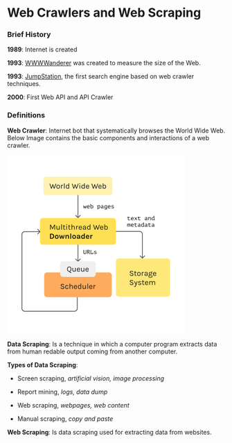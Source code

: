 # Web Crawlers and Web Scraping
### Brief History

**1989**: Internet is created

**1993**:  [WWWWanderer](https://www.wikiwand.com/en/World_Wide_Web_Wanderer) was created to measure the size of the Web.

**1993**: [JumpStation](https://www.wikiwand.com/en/JumpStation), the first search engine based on web crawler techniques.

**2000**: First Web API and API Crawler



### Definitions

**Web Crawler**: Internet bot that systematically browses the World Wide Web. Below Image contains the basic components and interactions of a web crawler.

<img src="crawler_structure.png" alt="Crawler Components" style="zoom:50%;" />

**Data Scraping**: Is a technique in which a computer program extracts data from human redable output coming from another computer.

**Types of Data Scraping**: 

* Screen scraping, *artificial vision, image processing*

* Report mining, *logs, data dump*

* Web scraping, *webpages, web content*

* Manual scraping, *copy and paste*

**Web Scraping**: Is data scraping used for extracting data from websites.





